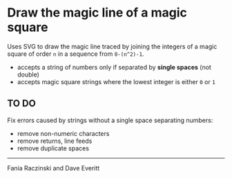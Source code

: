 # Draw the magic line of a magic square

Uses SVG to draw the magic line traced by joining the integers of a magic square of order `n` in a sequence from `0-(n^2)-1`.

- accepts a string of numbers only if separated by **single spaces** (not double)
- accepts magic square strings where the lowest integer is either `0` or `1`

## TO DO

Fix errors caused by strings without a single space separating numbers:

- remove non-numeric characters
- remove returns, line feeds
- remove duplicate spaces

---

Fania Raczinski and Dave Everitt
